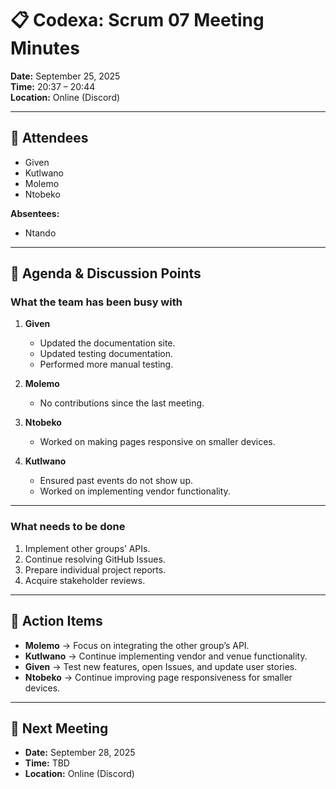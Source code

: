 # 📋 Codexa: Scrum 07 Meeting Minutes

**Date:** September 25, 2025  
**Time:** 20:37 – 20:44  
**Location:** Online (Discord)  

---

## 👥 Attendees
- Given  
- Kutlwano  
- Molemo  
- Ntobeko  

**Absentees:**  
- Ntando  

---

## 📝 Agenda & Discussion Points

### What the team has been busy with
1. **Given**  
   - Updated the documentation site.  
   - Updated testing documentation.  
   - Performed more manual testing.  

2. **Molemo**  
   - No contributions since the last meeting.  

3. **Ntobeko**  
   - Worked on making pages responsive on smaller devices.  

4. **Kutlwano**  
   - Ensured past events do not show up.  
   - Worked on implementing vendor functionality.  

---

### What needs to be done
1. Implement other groups’ APIs.  
2. Continue resolving GitHub Issues.  
3. Prepare individual project reports.  
4. Acquire stakeholder reviews.  

---

## 👤 Action Items
- **Molemo** → Focus on integrating the other group’s API.  
- **Kutlwano** → Continue implementing vendor and venue functionality.  
- **Given** → Test new features, open Issues, and update user stories.  
- **Ntobeko** → Continue improving page responsiveness for smaller devices.  

---

## 📅 Next Meeting
- **Date:** September 28, 2025  
- **Time:** TBD  
- **Location:** Online (Discord)  
